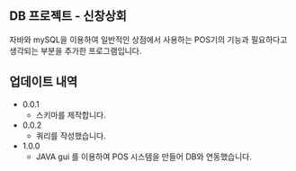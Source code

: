## DB 프로젝트 - 신창상회

자바와 mySQL을 이용하여 일반적인 상점에서 사용하는 POS기의 기능과 필요하다고 생각되는 부분을 추가한 프로그램입니다.

## 업데이트 내역
* 0.0.1
    * 스키마를 제작합니다.
* 0.0.2  
    * 쿼리를 작성했습니다.  
* 1.0.0  
    * JAVA gui 를 이용하여 POS 시스템을 만들어 DB와 연동했습니다.

